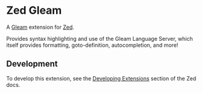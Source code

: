 # Zed Gleam

A [Gleam](https://gleam.run/) extension for [Zed](https://zed.dev/).

Provides syntax highlighting and use of the Gleam Language Server, which itself provides formatting, goto-definition, autocompletion, and more!

## Development

To develop this extension, see the [Developing Extensions](https://zed.dev/docs/extensions/developing-extensions) section of the Zed docs.
